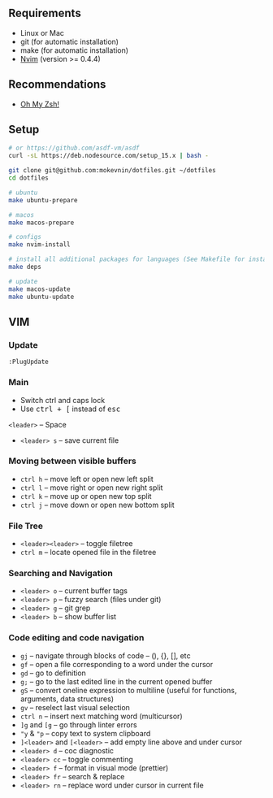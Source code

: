 ## Requirements

* Linux or Mac
* git (for automatic installation)
* make (for automatic installation)
* [Nvim](https://github.com/neovim/neovim/wiki/Installing-Neovim) (version >= 0.4.4)

## Recommendations

* [Oh My Zsh!](https://github.com/ohmyzsh/ohmyzsh)

## Setup

```sh
# or https://github.com/asdf-vm/asdf
curl -sL https://deb.nodesource.com/setup_15.x | bash -

git clone git@github.com:mokevnin/dotfiles.git ~/dotfiles 
cd dotfiles

# ubuntu
make ubuntu-prepare

# macos
make macos-prepare

# configs
make nvim-install

# install all additional packages for languages (See Makefile for install packages for some language)
make deps

# update
make macos-update
make ubuntu-update
```

## VIM

### Update

```vim
:PlugUpdate
```

### Main

* Switch ctrl and caps lock
* Use <kbd>ctrl + [</kbd> instead of <kbd>esc</kdb>

`<leader>` – Space

* `<leader> s` – save current file

### Moving between visible buffers

* `ctrl h` – move left or open new left split
* `ctrl l` – move right or open new right split
* `ctrl k` – move up or open new top split
* `ctrl j` – move down or open new bottom split

### File Tree

* `<leader><leader>` – toggle filetree
* `ctrl m` – locate opened file in the filetree

### Searching and Navigation

* `<leader> o` – current buffer tags
* `<leader> p` – fuzzy search (files under git)
* `<leader> g` – git grep
* `<leader> b` – show buffer list

### Code editing and code navigation

* `gj` – navigate through blocks of code – (), {}, [], etс
* `gf` – open a file corresponding to a word under the cursor
* `gd` – go to definition
* `g;` – go to the last edited line in the current opened buffer
* `gS` – convert oneline expression to multiline (useful for functions, arguments, data structures)
* `gv` – reselect last visual selection
* `ctrl n` – insert next matching word (multicursor)
* `]g` and `[g` – go through linter errors
* `"y` & `"p` – copy text to system clipboard
* `]<leader>` and `[<leader>` – add  empty line  above and under cursor
* `<leader> d` – coc diagnostic
* `<leader> cc` – toggle commenting
* `<leader> f` – format in visual mode (prettier)
* `<leader> fr` – search & replace
* `<leader> rn` – replace word under cursor in current file
